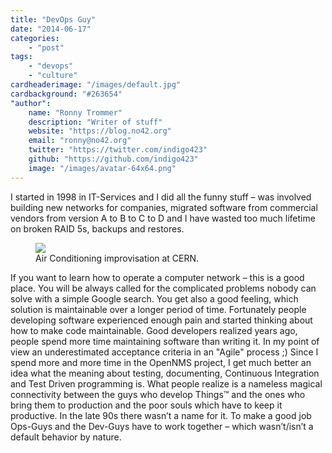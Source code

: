 ```yaml
---
title: "DevOps Guy"
date: "2014-06-17"
categories:
    - "post"
tags:
    - "devops"
    - "culture"
cardheaderimage: "/images/default.jpg"
cardbackground: "#263654"
"author":
    name: "Ronny Trommer"
    description: "Writer of stuff"
    website: "https://blog.no42.org"
    email: "ronny@no42.org"
    twitter: "https://twitter.com/indigo423"
    github: "https://github.com/indigo423"
    image: "/images/avatar-64x64.png"
---
```



I started in 1998 in IT-Services and I did all the funny stuff – was involved building new networks for companies, migrated software from commercial vendors from version A to B to C to D and I have wasted too much lifetime on broken RAID 5s, backups and restores.

<figure>
    <img src="https://lh3.googleusercontent.com/2wL66l7bYNBKw_m566Hv3iNcykjwEyl4TufQx-Ak0OP5Vg9okvWYS2CekARdpW5kzz66YNwaLZD3BoMR36abyONRtzKldxA45mZBoKH6GJx5r5LBY2i6240iZtPmegfSWFinj2enEcbq4nPvUS6ASkEK3GfmFUeufkG0G3i2oAUcKtjrQInum7YyzFYPrGhJYtpss9kn20oZYue_taQdTRaOamEpceGgwDwzjtMvLYhdZLD1TZpOx9KsPBhkLdP0ncMs1TsS_Nu6gz_Q_Ky95vCfyPq_bavhKom-68vsMQolRCYqNGV4U509gyyrUXFPhkHXh9C0QedKZaYFm6Y2O0O1wRn6CpfXTkk9qScnKBlJ2TMA7rIgfa3MBNu3UurCu9v-S1CE00d2YF4B8NMT_pnT0VDdnaUfmnL-5UAtEOrYbokh2JHN7ygZ6ytdiEW_TuzX2aRS7E9enVjCdf2OxDH6NV5CnTDUB4sVi9UjsFjjdNJT9qQ4QJb0WadwsaETEbwTQgeVRqSeeBbiFWQdzAQRaEBxroN0-1bidGGPW8uXps_vSLYeYcVQQcmalMw1_WZm=w920-h688-no" />
    <figcaption>Air Conditioning improvisation at CERN.</figcaption>
</figure>

If you want to learn how to operate a computer network – this is a good place.
You will be always called for the complicated problems nobody can solve with a simple Google search.
You get also a good feeling, which solution is maintainable over a longer period of time.
Fortunately people developing software experienced enough pain and started thinking about how to make code maintainable.
Good developers realized years ago, people spend more time maintaining software than writing it.
In my point of view an underestimated acceptance criteria in an "Agile" process ;)
Since I spend more and more time in the OpenNMS project, I get much better an idea what the meaning about testing, documenting, Continuous Integration and Test Driven programming is.
What people realize is a nameless magical connectivity between the guys who develop Things™ and the ones who bring them to production and the poor souls which have to keep it productive.
In the late 90s there wasn’t a name for it.
To make a good job Ops-Guys and the Dev-Guys have to work together – which wasn’t/isn’t a default behavior by nature.
